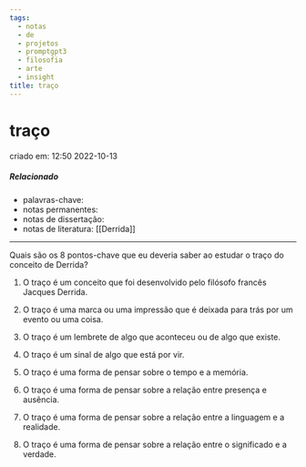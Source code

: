 ```yaml
---
tags:
  - notas
  - de
  - projetos
  - promptgpt3
  - filosofia
  - arte
  - insight
title: traço
---
```


# traço

criado em: 12:50 2022-10-13

##### Relacionado

- palavras-chave: 
- notas permanentes: 
- notas de dissertação:
- notas de literatura: [[Derrida]]

---

Quais são os 8 pontos-chave que eu deveria saber ao estudar o traço do conceito de Derrida?

1. O traço é um conceito que foi desenvolvido pelo filósofo francês Jacques Derrida.

2. O traço é uma marca ou uma impressão que é deixada para trás por um evento ou uma coisa.

3. O traço é um lembrete de algo que aconteceu ou de algo que existe.

4. O traço é um sinal de algo que está por vir.

5. O traço é uma forma de pensar sobre o tempo e a memória.

6. O traço é uma forma de pensar sobre a relação entre presença e ausência.

7. O traço é uma forma de pensar sobre a relação entre a linguagem e a realidade.

8. O traço é uma forma de pensar sobre a relação entre o significado e a verdade.
